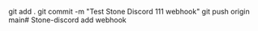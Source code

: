 git add .
git commit -m "Test Stone Discord 111 webhook"
git push origin main# Stone-discord
add webhook
